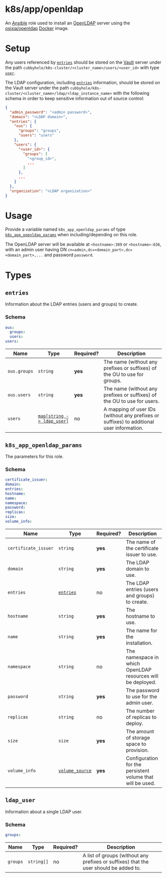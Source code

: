 # k8s/app/openldap

An [Ansible](https://www.ansible.com) role used to install an [OpenLDAP](https://www.openldap.org) server using the
[osixia/openldap](https://github.com/osixia/docker-openldap) [Docker](https://www.docker.com/) image.

# Setup

Any users referenced by [`entries`](#entries) should be stored on the [Vault](https://www.vaultproject.io) server
under the path `cubbyhole/k8s-cluster/<cluster_name>/users/<user_id>` with type [`user`](../../../../README.md#user).

The LDAP configuration, including [`entries`](#entries) information, should be stored on the Vault server under the
path `cubbyhole/k8s-cluster/<cluster_name>/ldap/<ldap_instance_name>` with the following schema in order to keep
sensitive information out of source control:

```json
{
  "admin_password": "<admin password>",
  "domain": "<LDAP domain>",
  "entries": {
    "ous": {
      "groups": "groups",
      "users": "users"
    },
    "users": {
      "<user_id>": {
        "groups": [
          "<group_id>",
          ...
        ]
      },
      ...
    }
  },
  "organization": "<LDAP organization>"
}
```

# Usage

Provide a variable named `k8s_app_openldap_params` of type [`k8s_app_openldap_params`](#k8s_app_openldap_params) when
including/depending on this role.

The OpenLDAP server will be available at `<hostname>:389` or `<hostname>:636`, with an admin user having DN
`cn=admin,dc=<domain_part>,dc=<domain_part>,...` and password `password`.

# Types

## `entries`

Information about the LDAP entries (users and groups) to create.

### Schema

```yaml
ous:
  groups:
  users:
users:
```

| Name         | Type                                     | Required? | Description                                                                              |
| ------------ | ---------------------------------------- | --------- | ---------------------------------------------------------------------------------------- |
| `ous.groups` | `string`                                 | **yes**   | The name (without any prefixes or suffixes) of the OU to use for groups.                 |
| `ous.users`  | `string`                                 | **yes**   | The name (without any prefixes or suffixes) of the OU to use for users.                  |
| `users`      | [`map[string -> ldap_user]`](#ldap_user) | no        | A mapping of user IDs (without any prefixes or suffixes) to additional user information. |

## `k8s_app_openldap_params`

The parameters for this role.

### Schema

```yaml
certificate_issuer:
domain:
entries:
hostname:
name:
namespace:
password:
replicas:
size:
volume_info:
```

| Name                 | Type                                                                                                   | Required? | Description                                                 |
| -------------------- | ------------------------------------------------------------------------------------------------------ | --------- | ----------------------------------------------------------- |
| `certificate_issuer` | `string`                                                                                               | **yes**   | The name of the certificate issuer to use.                  |
| `domain`             | `string`                                                                                               | **yes**   | The LDAP domain to use.                                     |
| `entries`            | [`entries`](#entries)                                                                                  | no        | The LDAP entries (users and groups) to create.              |
| `hostname`           | `string`                                                                                               | **yes**   | The hostname to use.                                        |
| `name`               | `string`                                                                                               | **yes**   | The name for the installation.                              |
| `namespace`          | `string`                                                                                               | no        | The namespace in which OpenLDAP resources will be deployed. |
| `password`           | `string`                                                                                               | **yes**   | The password to use for the admin user.                     |
| `replicas`           | `string`                                                                                               | no        | The number of replicas to deploy.                           |
| `size`               | `size`                                                                                                 | **yes**   | The amount of storage space to provision.                   |
| `volume_info`        | [`volume_source`](https://kubernetes.io/docs/reference/generated/kubernetes-api/v1.16/#volume-v1-core) | **yes**   | Configuration for the persistent volume that will be used.  |

## `ldap_user`

Information about a single LDAP user.

### Schema

```yaml
groups:
```

| Name     | Type       | Required? | Description                                                                           |
| -------- | ---------- | --------- | ------------------------------------------------------------------------------------- |
| `groups` | `string[]` | no        | A list of groups (without any prefixes or suffixes) that the user should be added to. |
